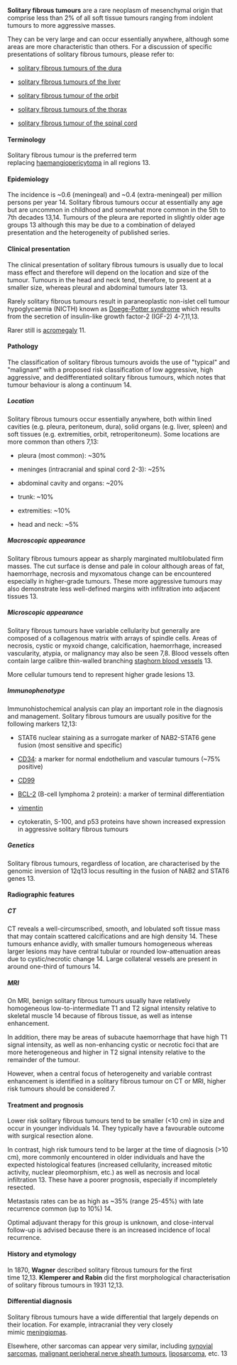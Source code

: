 
**Solitary fibrous tumours** are a rare neoplasm of mesenchymal origin that comprise less than 2% of all soft tissue tumours ranging from indolent tumours to more aggressive masses.

They can be very large and can occur essentially anywhere, although some areas are more characteristic than others. For a discussion of specific presentations of solitary fibrous tumours, please refer to:

- [solitary fibrous tumours of the dura](https://radiopaedia.org/articles/solitary-fibrous-tumour-of-the-dura)
    
- [solitary fibrous tumours of the liver](https://radiopaedia.org/articles/hepatic-solitary-fibrous-tumour)
    
- [solitary fibrous tumour of the orbit](https://radiopaedia.org/articles/solitary-fibrous-tumour-of-the-orbit)
    
- [solitary fibrous tumours of the thorax](https://radiopaedia.org/articles/solitary-fibrous-tumour-of-the-thorax)
    
- [solitary fibrous tumour of the spinal cord](https://radiopaedia.org/articles/solitary-fibrous-tumour-of-the-spinal-cord)
    

#### Terminology

Solitary fibrous tumour is the preferred term replacing [haemangiopericytoma](https://radiopaedia.org/articles/haemangiopericytoma-historical) in all regions 13. 

#### Epidemiology

The incidence is ~0.6 (meningeal) and ~0.4 (extra-meningeal) per million persons per year 14. Solitary fibrous tumours occur at essentially any age but are uncommon in childhood and somewhat more common in the 5th to 7th decades 13,14. Tumours of the pleura are reported in slightly older age groups 13 although this may be due to a combination of delayed presentation and the heterogeneity of published series. 

#### Clinical presentation

The clinical presentation of solitary fibrous tumours is usually due to local mass effect and therefore will depend on the location and size of the tumour. Tumours in the head and neck tend, therefore, to present at a smaller size, whereas pleural and abdominal tumours later 13. 

Rarely solitary fibrous tumours result in paraneoplastic non-islet cell tumour hypoglycaemia (NICTH) known as [Doege-Potter syndrome](https://radiopaedia.org/articles/doege-potter-syndrome-1) which results from the secretion of insulin-like growth factor-2 (IGF-2) 4-7,11,13.

Rarer still is [acromegaly](https://radiopaedia.org/articles/acromegaly) 11.

#### Pathology

The classification of solitary fibrous tumours avoids the use of "typical" and "malignant" with a proposed risk classification of low aggressive, high aggressive, and dedifferentiated solitary fibrous tumours, which notes that tumour behaviour is along a continuum 14.

##### Location

Solitary fibrous tumours occur essentially anywhere, both within lined cavities (e.g. pleura, peritoneum, dura), solid organs (e.g. liver, spleen) and soft tissues (e.g. extremities, orbit, retroperitoneum). Some locations are more common than others 7,13:

- pleura (most common): ~30%
    
- meninges (intracranial and spinal cord 2-3): ~25%
    
- abdominal cavity and organs: ~20%
    
- trunk: ~10%
    
- extremities: ~10%
    
- head and neck: ~5%
    

##### Macroscopic appearance

Solitary fibrous tumours appear as sharply marginated multilobulated firm masses. The cut surface is dense and pale in colour although areas of fat, haemorrhage, necrosis and myxomatous change can be encountered especially in higher-grade tumours. These more aggressive tumours may also demonstrate less well-defined margins with infiltration into adjacent tissues 13. 

##### Microscopic appearance

Solitary fibrous tumours have variable cellularity but generally are composed of a collagenous matrix with arrays of spindle cells. Areas of necrosis, cystic or myxoid change, calcification, haemorrhage, increased vascularity, atypia, or malignancy may also be seen 7,8. Blood vessels often contain large calibre thin-walled branching [staghorn blood vessels](https://radiopaedia.org/articles/staghorn-pattern-of-vascularity) 13. 

More cellular tumours tend to represent higher grade lesions 13. 

##### Immunophenotype

Immunohistochemical analysis can play an important role in the diagnosis and management. Solitary fibrous tumours are usually positive for the following markers 12,13:

- STAT6 nuclear staining as a surrogate marker of NAB2-STAT6 gene fusion (most sensitive and specific)
    
- [CD34](https://radiopaedia.org/articles/cd34): a marker for normal endothelium and vascular tumours (~75% positive)
    
- [CD99](https://radiopaedia.org/articles/missing?article%5Btitle%5D=cd99)
    
- [BCL-2](https://radiopaedia.org/articles/missing?article%5Btitle%5D=bcl-2) (B-cell lymphoma 2 protein): a marker of terminal differentiation
    
- [vimentin](https://radiopaedia.org/articles/vimentin)
    
- cytokeratin, S-100, and p53 proteins have shown increased expression in aggressive solitary fibrous tumours
    

##### Genetics

Solitary fibrous tumours, regardless of location, are characterised by the genomic inversion of 12q13 locus resulting in the fusion of NAB2 and STAT6 genes 13. 

#### Radiographic features

##### CT

CT reveals a well-circumscribed, smooth, and lobulated soft tissue mass that may contain scattered calcifications and are high density 14. These tumours enhance avidly, with smaller tumours homogeneous whereas larger lesions may have central tubular or rounded low-attenuation areas due to cystic/necrotic change 14. Large collateral vessels are present in around one-third of tumours 14.

##### MRI

On MRI, benign solitary fibrous tumours usually have relatively homogeneous low-to-intermediate T1 and T2 signal intensity relative to skeletal muscle 14 because of fibrous tissue, as well as intense enhancement.

In addition, there may be areas of subacute haemorrhage that have high T1 signal intensity, as well as non-enhancing cystic or necrotic foci that are more heterogeneous and higher in T2 signal intensity relative to the remainder of the tumour.

However, when a central focus of heterogeneity and variable contrast enhancement is identified in a solitary fibrous tumour on CT or MRI, higher risk tumours should be considered 7.

#### Treatment and prognosis

Lower risk solitary fibrous tumours tend to be smaller (<10 cm) in size and occur in younger individuals 14. They typically have a favourable outcome with surgical resection alone.

In contrast, high risk tumours tend to be larger at the time of diagnosis (>10 cm), more commonly encountered in older individuals and have the expected histological features (increased cellularity, increased mitotic activity, nuclear pleomorphism, etc.) as well as necrosis and local infiltration 13. These have a poorer prognosis, especially if incompletely resected.

Metastasis rates can be as high as ~35% (range 25-45%) with late recurrence common (up to 10%) 14.

Optimal adjuvant therapy for this group is unknown, and close-interval follow-up is advised because there is an increased incidence of local recurrence.

#### History and etymology

In 1870, **Wagner** described solitary fibrous tumours for the first time 12,13. **Klemperer and Rabin** did the first morphological characterisation of solitary fibrous tumours in 1931 12,13.

#### Differential diagnosis

Solitary fibrous tumours have a wide differential that largely depends on their location. For example, intracranial they very closely mimic [meningiomas](https://radiopaedia.org/articles/meningioma). 

Elsewhere, other sarcomas can appear very similar, including [synovial sarcomas](https://radiopaedia.org/articles/synovial-sarcoma), [malignant peripheral nerve sheath tumours](https://radiopaedia.org/articles/malignant-peripheral-nerve-sheath-tumour), [liposarcoma](https://radiopaedia.org/articles/liposarcoma), etc. 13
